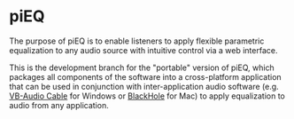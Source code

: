 # piEQ

The purpose of piEQ is to enable listeners to apply flexible parametric equalization to any audio source with intuitive control via a web interface.

This is the development branch for the "portable" version of piEQ, which packages all components of the software into a cross-platform application that can be used in conjunction with inter-application audio software (e.g. [VB-Audio Cable](https://vb-audio.com/Cable/) for Windows or [BlackHole](https://github.com/ExistentialAudio/BlackHole) for Mac) to apply equalization to audio from any application.
